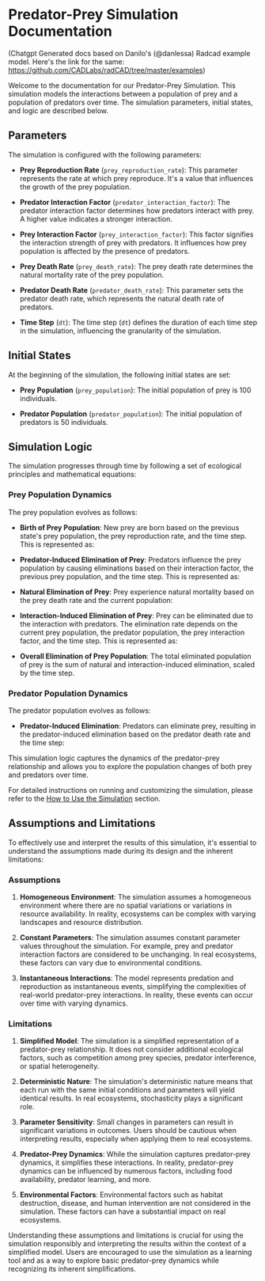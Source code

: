 # Predator-Prey Simulation Documentation

(Chatgpt Generated docs based on Danilo's (@danlessa) Radcad example model. Here's the link for the same: https://github.com/CADLabs/radCAD/tree/master/examples)

Welcome to the documentation for our Predator-Prey Simulation. This simulation models the interactions between a population of prey and a population of predators over time. The simulation parameters, initial states, and logic are described below.

## Parameters

The simulation is configured with the following parameters:

- **Prey Reproduction Rate** (`prey_reproduction_rate`): This parameter represents the rate at which prey reproduce. It's a value that influences the growth of the prey population.

- **Predator Interaction Factor** (`predator_interaction_factor`): The predator interaction factor determines how predators interact with prey. A higher value indicates a stronger interaction.

- **Prey Interaction Factor** (`prey_interaction_factor`): This factor signifies the interaction strength of prey with predators. It influences how prey population is affected by the presence of predators.

- **Prey Death Rate** (`prey_death_rate`): The prey death rate determines the natural mortality rate of the prey population.

- **Predator Death Rate** (`predator_death_rate`): This parameter sets the predator death rate, which represents the natural death rate of predators.

- **Time Step** (`dt`): The time step (`dt`) defines the duration of each time step in the simulation, influencing the granularity of the simulation.

## Initial States

At the beginning of the simulation, the following initial states are set:

- **Prey Population** (`prey_population`): The initial population of prey is 100 individuals.

- **Predator Population** (`predator_population`): The initial population of predators is 50 individuals.

## Simulation Logic

The simulation progresses through time by following a set of ecological principles and mathematical equations:

### Prey Population Dynamics

The prey population evolves as follows:

- **Birth of Prey Population**: New prey are born based on the previous state's prey population, the prey reproduction rate, and the time step. This is represented as:


- **Predator-Induced Elimination of Prey**: Predators influence the prey population by causing eliminations based on their interaction factor, the previous prey population, and the time step. This is represented as:


- **Natural Elimination of Prey**: Prey experience natural mortality based on the prey death rate and the current population:

- **Interaction-Induced Elimination of Prey**: Prey can be eliminated due to the interaction with predators. The elimination rate depends on the current prey population, the predator population, the prey interaction factor, and the time step. This is represented as:


- **Overall Elimination of Prey Population**: The total eliminated population of prey is the sum of natural and interaction-induced elimination, scaled by the time step.

### Predator Population Dynamics

The predator population evolves as follows:

- **Predator-Induced Elimination**: Predators can eliminate prey, resulting in the predator-induced elimination based on the predator death rate and the time step:


This simulation logic captures the dynamics of the predator-prey relationship and allows you to explore the population changes of both prey and predators over time.

For detailed instructions on running and customizing the simulation, please refer to the [How to Use the Simulation](#how-to-use-the-simulation) section.



## Assumptions and Limitations

To effectively use and interpret the results of this simulation, it's essential to understand the assumptions made during its design and the inherent limitations:

### Assumptions

1. **Homogeneous Environment**: The simulation assumes a homogeneous environment where there are no spatial variations or variations in resource availability. In reality, ecosystems can be complex with varying landscapes and resource distribution.

2. **Constant Parameters**: The simulation assumes constant parameter values throughout the simulation. For example, prey and predator interaction factors are considered to be unchanging. In real ecosystems, these factors can vary due to environmental conditions.

3. **Instantaneous Interactions**: The model represents predation and reproduction as instantaneous events, simplifying the complexities of real-world predator-prey interactions. In reality, these events can occur over time with varying dynamics.

### Limitations

1. **Simplified Model**: The simulation is a simplified representation of a predator-prey relationship. It does not consider additional ecological factors, such as competition among prey species, predator interference, or spatial heterogeneity.

2. **Deterministic Nature**: The simulation's deterministic nature means that each run with the same initial conditions and parameters will yield identical results. In real ecosystems, stochasticity plays a significant role.

3. **Parameter Sensitivity**: Small changes in parameters can result in significant variations in outcomes. Users should be cautious when interpreting results, especially when applying them to real ecosystems.

4. **Predator-Prey Dynamics**: While the simulation captures predator-prey dynamics, it simplifies these interactions. In reality, predator-prey dynamics can be influenced by numerous factors, including food availability, predator learning, and more.

5. **Environmental Factors**: Environmental factors such as habitat destruction, disease, and human intervention are not considered in the simulation. These factors can have a substantial impact on real ecosystems.

Understanding these assumptions and limitations is crucial for using the simulation responsibly and interpreting the results within the context of a simplified model. Users are encouraged to use the simulation as a learning tool and as a way to explore basic predator-prey dynamics while recognizing its inherent simplifications.